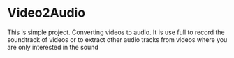 # Video2Audio
This is simple project. Converting videos to audio.  It is use full to record the soundtrack of videos or to extract other audio tracks from videos where you are only interested in the sound
